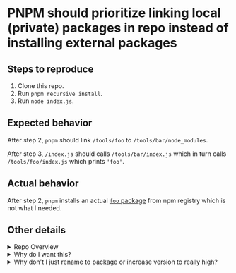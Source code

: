 # PNPM should prioritize linking local (private) packages in repo instead of installing external packages

## Steps to reproduce

1. Clone this repo.
2. Run `pnpm recursive install`.
3. Run `node index.js`.

## Expected behavior

After step 2, `pnpm` should link `/tools/foo` to `/tools/bar/node_modules`.

After step 3, `/index.js` should calls `/tools/bar/index.js` which in turn calls `/tools/foo/index.js` which prints `'foo'`.

## Actual behavior

After step 2, `pnpm` installs an actual [`foo` package](https://www.npmjs.com/package/foo) from npm registry which is not what I needed.

## Other details

<details>
  <summary>Repo Overview</summary>

  * This is a multi-packages repo.

  * Directory [`/tools`] contains packages that are used as tools in dev environment (e.g. to assist testing, or to validate packages before publishing, etc.) and therefore have `"private": true` in their `package.json`.

  * Package `/tools/bar` depends on `foo` (`/tools/foo`).


**Folder structure:**

```
  .
  ├── index.js
  ├── pnpm-workspace.yaml
  ├── README.md
  └── tools
      ├── bar
      │   ├── index.js
      │   └── package.json
      └── foo
          ├── index.js
          └── package.json

```
</details>

<details>
  <summary>Why do I want this?</summary>

  * It is nicer to call package by their names instead of write out full paths to their files.
  * It allows me to isolate their dependencies from production packages' dependencies.
  * It makes it easier for me to know whether a dependency is still neccessary.
</details>

<details>
  <summary>Why don't I just rename to package or increase version to really high?</summary>

  * It doesn't work in a long term.
</details>
